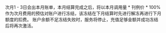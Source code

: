次月1 - 3日会出本月账单，本月结算完成之后，将以本月调用量 \* 刊例价 \* 100%作为次月费用的预估对账户进行冻结，该冻结在下月结算时先进行解冻再进行下月额度的扣费。
账户余额不足冻结失败时，服务将停止，充值足够金额并成功冻结后将再次激活。
